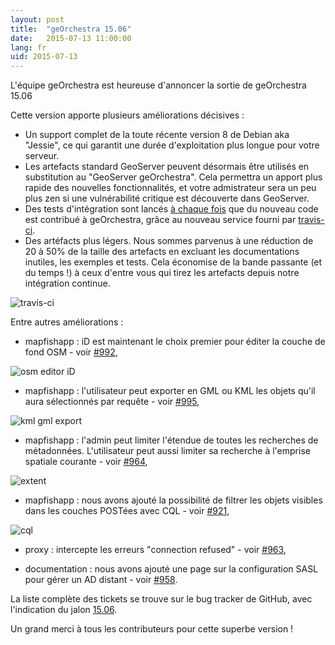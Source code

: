 ```yaml
---
layout: post
title:  "geOrchestra 15.06"
date:   2015-07-13 11:00:00
lang: fr
uid: 2015-07-13
---
```


L'équipe geOrchestra est heureuse d'annoncer la sortie de geOrchestra 15.06

Cette version apporte plusieurs améliorations décisives :

 * Un support complet de la toute récente version 8 de Debian aka "Jessie", ce qui garantit une durée d'exploitation plus longue pour votre serveur.
 * Les artefacts standard GeoServer peuvent désormais être utilisés en substitution au "GeoServer geOrchestra". Cela permettra un apport plus rapide des nouvelles fonctionnalités, et votre admistrateur sera un peu plus zen si une vulnérabilité critique est découverte dans GeoServer.
 * Des tests d'intégration sont lancés [à chaque fois](https://github.com/georchestra/georchestra/blob/15.06/.travis.yml) que du nouveau code est contribué à geOrchestra, grâce au nouveau service fourni par [travis-ci](https://travis-ci.org/georchestra/georchestra).
 * Des artéfacts plus légers. Nous sommes parvenus à une réduction de 20 à 50% de la taille des artefacts en excluant les documentations inutiles, les exemples et tests. Cela économise de la bande passante  (et du temps !) à ceux d'entre vous qui tirez les artefacts depuis notre intégration continue.

<img src="/public/posts/2015-07-13/travis.png" alt="travis-ci" />

<!--more-->


Entre autres améliorations :

 * mapfishapp : iD est maintenant le choix premier pour éditer la couche de fond OSM - voir [#992](https://github.com/georchestra/georchestra/issues/992),
 
 <img src="/public/posts/2015-07-13/id.png" alt="osm editor iD" />
 
 * mapfishapp : l'utilisateur peut exporter en GML ou KML les objets qu'il aura sélectionnés par requête - voir [#995](https://github.com/georchestra/georchestra/pull/995),
 
 <img src="/public/posts/2015-07-13/export.png" alt="kml gml export" />
 
 * mapfishapp : l'admin peut limiter l'étendue de toutes les recherches de métadonnées. L'utilisateur peut aussi limiter sa recherche à l'emprise spatiale courante - voir [#964](https://github.com/georchestra/georchestra/pull/964),
 
  <img src="/public/posts/2015-07-13/extent.png" alt="extent" />
 
 * mapfishapp : nous avons ajouté la possibilité de filtrer les objets visibles dans les couches POSTées avec CQL - voir [#921](https://github.com/georchestra/georchestra/pull/921),
 
 <img src="/public/posts/2015-07-13/cql.png" alt="cql" />
 
 * proxy : intercepte les erreurs "connection refused" - voir [#963](https://github.com/georchestra/georchestra/pull/963),

 * documentation : nous avons ajouté une page sur la configuration SASL pour gérer un AD distant - voir [#958](https://github.com/georchestra/georchestra/pull/958).


La liste complète des tickets se trouve sur le bug tracker de GitHub, avec l'indication du jalon [15.06](https://github.com/georchestra/georchestra/issues?q=milestone%3A15.06).

Un grand merci à tous les contributeurs pour cette superbe version !
